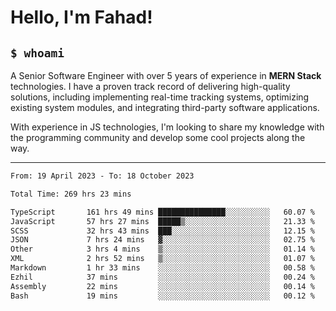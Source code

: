 <h1>Hello, I'm Fahad!</h1>

<h2><code>$ whoami</code></h2>

A Senior Software Engineer with over 5 years of experience in **MERN Stack** technologies. I have a proven track record of delivering high-quality solutions, including implementing real-time tracking systems, optimizing existing system modules, and integrating third-party software applications.

With experience in JS technologies, I'm looking to share my knowledge with the programming community and develop some cool projects along the way.

---

<!--START_SECTION:waka-->

```txt
From: 19 April 2023 - To: 18 October 2023

Total Time: 269 hrs 23 mins

TypeScript       161 hrs 49 mins ███████████████░░░░░░░░░░   60.07 %
JavaScript       57 hrs 27 mins  █████▒░░░░░░░░░░░░░░░░░░░   21.33 %
SCSS             32 hrs 43 mins  ███░░░░░░░░░░░░░░░░░░░░░░   12.15 %
JSON             7 hrs 24 mins   ▓░░░░░░░░░░░░░░░░░░░░░░░░   02.75 %
Other            3 hrs 4 mins    ▒░░░░░░░░░░░░░░░░░░░░░░░░   01.14 %
XML              2 hrs 52 mins   ▒░░░░░░░░░░░░░░░░░░░░░░░░   01.07 %
Markdown         1 hr 33 mins    ░░░░░░░░░░░░░░░░░░░░░░░░░   00.58 %
Ezhil            37 mins         ░░░░░░░░░░░░░░░░░░░░░░░░░   00.24 %
Assembly         22 mins         ░░░░░░░░░░░░░░░░░░░░░░░░░   00.14 %
Bash             19 mins         ░░░░░░░░░░░░░░░░░░░░░░░░░   00.12 %
```

<!--END_SECTION:waka-->

<!--
**heyFahad/heyFahad** is a ✨ _special_ ✨ repository because its `README.md` (this file) appears on your GitHub profile.

Here are some ideas to get you started:

- 🔭 I’m currently working on ...
- 🌱 I’m currently learning ...
- 👯 I’m looking to collaborate on ...
- 🤔 I’m looking for help with ...
- 💬 Ask me about ...
- 📫 How to reach me: ...
- 😄 Pronouns: ...
- ⚡ Fun fact: ...
-->
